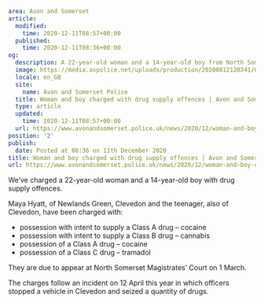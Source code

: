 ```yaml
area: Avon and Somerset
article:
  modified:
    time: 2020-12-11T08:57+00:00
  published:
    time: 2020-12-11T08:36+00:00
og:
  description: A 22-year-old woman and a 14-year-old boy from North Somerset have been jointly charged.
  image: https://media.aspolice.net/uploads/production/20200812120241/Charged_judge-on-white-2_Aug-2020-e1597230226868.png
  locale: en_GB
  site:
    name: Avon and Somerset Police
  title: Woman and boy charged with drug supply offences | Avon and Somerset Police
  type: article
  updated:
    time: 2020-12-11T08:57+00:00
  url: https://www.avonandsomerset.police.uk/news/2020/12/woman-and-boy-charged-with-drug-supply-offences/
position: '2'
publish:
  date: Posted at 08:36 on 11th December 2020
title: Woman and boy charged with drug supply offences | Avon and Somerset Police
url: https://www.avonandsomerset.police.uk/news/2020/12/woman-and-boy-charged-with-drug-supply-offences/
```

We’ve charged a 22-year-old woman and a 14-year-old boy with drug supply offences.

Maya Hyatt, of Newlands Green, Clevedon and the teenager, also of Clevedon, have been charged with:

 * possession with intent to supply a Class A drug – cocaine
 * possession with intent to supply a Class B drug – cannabis
 * possession of a Class A drug – cocaine
 * possession of a Class C drug – tramadol

They are due to appear at North Somerset Magistrates’ Court on 1 March.

The charges follow an incident on 12 April this year in which officers stopped a vehicle in Clevedon and seized a quantity of drugs.
